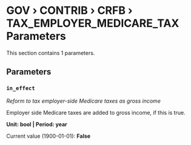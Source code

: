# GOV › CONTRIB › CRFB › TAX_EMPLOYER_MEDICARE_TAX Parameters

This section contains 1 parameters.

## Parameters

### `in_effect`
*Reform to tax employer-side Medicare taxes as gross income*

Employer side Medicare taxes are added to gross income, if this is true.

**Unit: bool | Period: year**

Current value (1900-01-01): **False**

